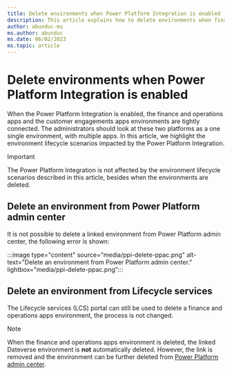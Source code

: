 ```yaml
---
title: Delete environments when Power Platform Integration is enabled
description: This article explains how to delete environments when finance and operations apps are integrated with Power Platform
author: abunduc-ms
ms.author: abunduc
ms.date: 06/02/2023
ms.topic: article
---
```


# Delete environments when Power Platform Integration is enabled

When the Power Platform Integration is enabled, the finance and operations apps  and the customer engagements apps environments are tightly connected. The administrators should look at these two platforms as a one single environment, with multiple apps. In this article, we highlight the environment lifecycle scenarios impacted by the Power Platform Integration.

> [!IMPORTANT]
> The Power Platform Integration is not affected by the environment lifecycle scenarios described in this article, besides when the environments are deleted.

## Delete an environment from Power Platform admin center

It is not possible to delete a linked environment from Power Platform admin center, the following error is shown:

:::image type="content" source="media/ppi-delete-ppac.png" alt-text="Delete an environment from Power Platform admin center." lightbox="media/ppi-delete-ppac.png":::

## Delete an environment from Lifecycle services

The Lifecycle services (LCS) portal can still be used to delete a finance and operations apps environment, the process is not changed.

> [!NOTE]
> When the finance and operations apps environment is deleted, the linked Dateverse environment is **not** automatically deleted. However, the link is removed and the environment can be further deleted from [Power Platform admin center](/power-platform/admin/delete-environment).
